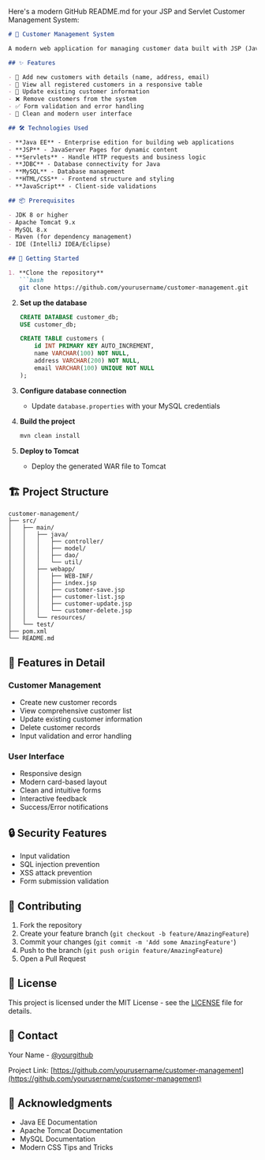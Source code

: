 Here's a modern GitHub README.md for your JSP and Servlet Customer Management System:

```markdown
# 🚀 Customer Management System

A modern web application for managing customer data built with JSP (JavaServer Pages) and Servlets.

## ✨ Features

- 📝 Add new customers with details (name, address, email)
- 👥 View all registered customers in a responsive table
- 🔄 Update existing customer information
- ❌ Remove customers from the system
- ✅ Form validation and error handling
- 🎯 Clean and modern user interface

## 🛠️ Technologies Used

- **Java EE** - Enterprise edition for building web applications
- **JSP** - JavaServer Pages for dynamic content
- **Servlets** - Handle HTTP requests and business logic
- **JDBC** - Database connectivity for Java
- **MySQL** - Database management
- **HTML/CSS** - Frontend structure and styling
- **JavaScript** - Client-side validations

## 📦 Prerequisites

- JDK 8 or higher
- Apache Tomcat 9.x
- MySQL 8.x
- Maven (for dependency management)
- IDE (IntelliJ IDEA/Eclipse)

## 🚀 Getting Started

1. **Clone the repository**
   ```bash
   git clone https://github.com/yourusername/customer-management.git
   ```

2. **Set up the database**
   ```sql
   CREATE DATABASE customer_db;
   USE customer_db;

   CREATE TABLE customers (
       id INT PRIMARY KEY AUTO_INCREMENT,
       name VARCHAR(100) NOT NULL,
       address VARCHAR(200) NOT NULL,
       email VARCHAR(100) UNIQUE NOT NULL
   );
   ```

3. **Configure database connection**
   - Update `database.properties` with your MySQL credentials

4. **Build the project**
   ```bash
   mvn clean install
   ```

5. **Deploy to Tomcat**
   - Deploy the generated WAR file to Tomcat

## 🏗️ Project Structure

```
customer-management/
├── src/
│   ├── main/
│   │   ├── java/
│   │   │   ├── controller/
│   │   │   ├── model/
│   │   │   ├── dao/
│   │   │   └── util/
│   │   ├── webapp/
│   │   │   ├── WEB-INF/
│   │   │   ├── index.jsp
│   │   │   ├── customer-save.jsp
│   │   │   ├── customer-list.jsp
│   │   │   ├── customer-update.jsp
│   │   │   └── customer-delete.jsp
│   │   └── resources/
│   └── test/
├── pom.xml
└── README.md
```
## 🌟 Features in Detail

### Customer Management
- Create new customer records
- View comprehensive customer list
- Update existing customer information
- Delete customer records
- Input validation and error handling

### User Interface
- Responsive design
- Modern card-based layout
- Clean and intuitive forms
- Interactive feedback
- Success/Error notifications

## 🔒 Security Features

- Input validation
- SQL injection prevention
- XSS attack prevention
- Form submission validation

## 🤝 Contributing

1. Fork the repository
2. Create your feature branch (`git checkout -b feature/AmazingFeature`)
3. Commit your changes (`git commit -m 'Add some AmazingFeature'`)
4. Push to the branch (`git push origin feature/AmazingFeature`)
5. Open a Pull Request

## 📝 License

This project is licensed under the MIT License - see the [LICENSE](LICENSE) file for details.

## 👥 Contact

Your Name - [@yourgithub](https://github.com/yourusername)

Project Link: [https://github.com/yourusername/customer-management](https://github.com/yourusername/customer-management)

## 🙏 Acknowledgments

- Java EE Documentation
- Apache Tomcat Documentation
- MySQL Documentation
- Modern CSS Tips and Tricks
